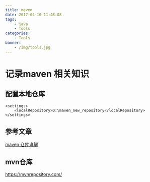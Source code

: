 ```yaml
---
title: maven 
date: 2017-04-16 11:48:08
tags:
    - java
    - Tools
categories:
    - Tools
banner:
    - /img/tools.jpg
---
```

# 记录maven 相关知识


## 配置本地仓库

```
<settings>  
    <localRepository>D:\maven_new_repository</localRepository>  
</settings>
```
## 参考文章
[maven 仓库详解](http://blog.csdn.net/wanghantong/article/details/36427433)

## mvn仓库

https://mvnrepository.com/